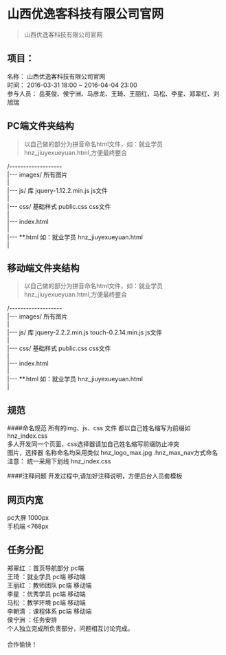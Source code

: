 # 山西优逸客科技有限公司官网
> 山西优逸客科技有限公司官网

## 项目：
   名称：
   		山西优逸客科技有限公司官网<br/>
   时间：
   		2016-03-31 18:00 ~ 2016-04-04 23:00<br/>
   参与人员：
   		岳英俊、侯宁洲、马彦龙、王琦、王丽红、马松、李星、郑翠红、刘旭瑞<br/>

## PC端文件夹结构
> 以自己做的部分为拼音命名html文件，如：就业学员  hnz_jiuyexueyuan.html,方便最终整合

/-------------------<br/>
  |--- images/  所有图片<br/>
  |<br/>
  |--- js/      库 jquery-1.12.2.min.js   js文件<br/>
  |<br/>
  |--- css/     基础样式 public.css  css文件<br/>
  |<br/>
  |--- index.html<br/>
  |<br/>
  |--- **.html     如：就业学员  hnz_jiuyexueyuan.html <br/>
  |<br/>
## 移动端文件夹结构
> 以自己做的部分为拼音命名html文件，如：就业学员  hnz_jiuyexueyuan.html,方便最终整合

/-------------------<br/>
  |--- images/  所有图片<br/>
  |<br/>
  |--- js/      库 jquery-2.2.2.min.js touch-0.2.14.min.js   js文件<br/>
  |<br/>
  |--- css/     基础样式 public.css   css文件<br/>
  |<br/>
  |--- index.html<br/>
  |<br/>
  |--- **.html     如：就业学员  hnz_jiuyexueyuan.html <br/>
  |<br/>
## 规范
####命名规范
  所有的img、js、css 文件 都以自己姓名缩写为前缀如   hnz_index.css <br/>
  多人开发同一个页面，css选择器请加自己姓名缩写前缀防止冲突<br/>
  图片，选择器 名称命名均采用类似 hnz_logo_max.jpg   .hnz_max_nav方式命名<br/>
  注意： 统一采用下划线     hnz_index.css <br/>
  
####注释问题
  开发过程中,请加好注释说明，方便后台人员套模板<br/>

## 网页内宽
  pc大屏 1000px <br/>
  手机端 <768px

## 任务分配
  郑翠红 ：首页导航部分 pc端<br/>
  王琦   ：就业学员 pc端 移动端<br/>
  王丽红 ：教师团队 pc端 移动端<br/>
  李星   ：优秀学员 pc端 移动端 <br/>
  马松   ：教学环境 pc端 移动端<br/>
  李朝清 ：课程体系 pc端 移动端<br/>
  侯宁洲 ：任务安排<br/>
  个人独立完成所负责部分，问题相互讨论完成。<br/>
<br/>
  合作愉快！
  



